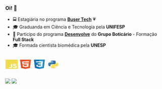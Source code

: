 ### Oi! 👋
- 🚍 Estagiária no programa <a href = "https://blog.buser.com.br/novidades/buser-lanca-programa-capacitacao-profissionais-tecnologia/" target="_blank"><b>Buser Tech</b></a> 💗
- 🎓 Graduanda em Ciência e Tecnologia pela <b>UNIFESP</b>
- 📝 Participo do programa <a href = "https://desenvolve.grupoboticario.com.br/" target="_blank"><b>Desenvolve</b></a> do <b>Grupo Boticário</b> - Formação <b>Full Stack</b>
- 🎓 Formada cientista biomédica pela <b>UNESP</b>

<div style="display: inline_block"><br>
  <img align="center" alt="Logo-JavaScript" height="30" width="40" src="https://raw.githubusercontent.com/devicons/devicon/master/icons/javascript/javascript-plain.svg">
  <img align="center" alt="Logo-HTML" height="30" width="40" src="https://raw.githubusercontent.com/devicons/devicon/master/icons/html5/html5-original.svg">
  <img align="center" alt="Logo-CSS" height="30" width="40" src="https://raw.githubusercontent.com/devicons/devicon/master/icons/css3/css3-original.svg">
  <img align="center" alt="Logo-Python" height="30" width="40" src="https://raw.githubusercontent.com/devicons/devicon/master/icons/python/python-original.svg">
</div>
  
  ##
  
<div> 
  <a href = "mailto:anacmas@gmail.com"><img src="https://img.shields.io/badge/-Gmail-%23333?style=for-the-badge&logo=gmail&logoColor=white" target="_blank"></a>
  <a href="https://www.linkedin.com/in/ana-carolina-milos-17259787/" target="_blank"><img src="https://img.shields.io/badge/-LinkedIn-%230077B5?style=for-the-badge&logo=linkedin&logoColor=white" target="_blank"></a> 
